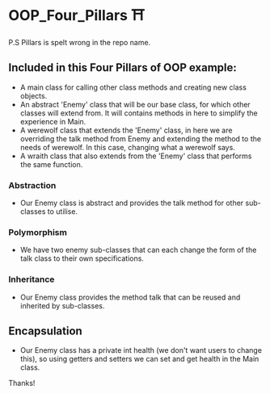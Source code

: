 # OOP_Four_Pillars ⛩

P.S Pillars is spelt wrong in the repo name.

## Included in this Four Pillars of OOP example:
- A main class for calling other class methods and creating new class objects.
- An abstract 'Enemy' class that will be our base class, for which other classes will extend from. It will contains methods in here to simplify the experience in Main.
- A werewolf class that extends the 'Enemy' class, in here we are overriding the talk method from Enemy and extending the method to the needs of werewolf. In this case, changing what a werewolf says.
- A wraith class that also extends from the 'Enemy' class that performs the same function.


### Abstraction
- Our Enemy class is abstract and provides the talk method for other sub-classes to utilise.

### Polymorphism
- We have two enemy sub-classes that can each change the form of the talk class to their own specifications.

### Inheritance
- Our Enemy class provides the method talk that can be reused and inherited by sub-classes.

## Encapsulation
- Our Enemy class has a private int health (we don't want users to change this), so using getters and setters we can set and get health in the Main class.

Thanks!

